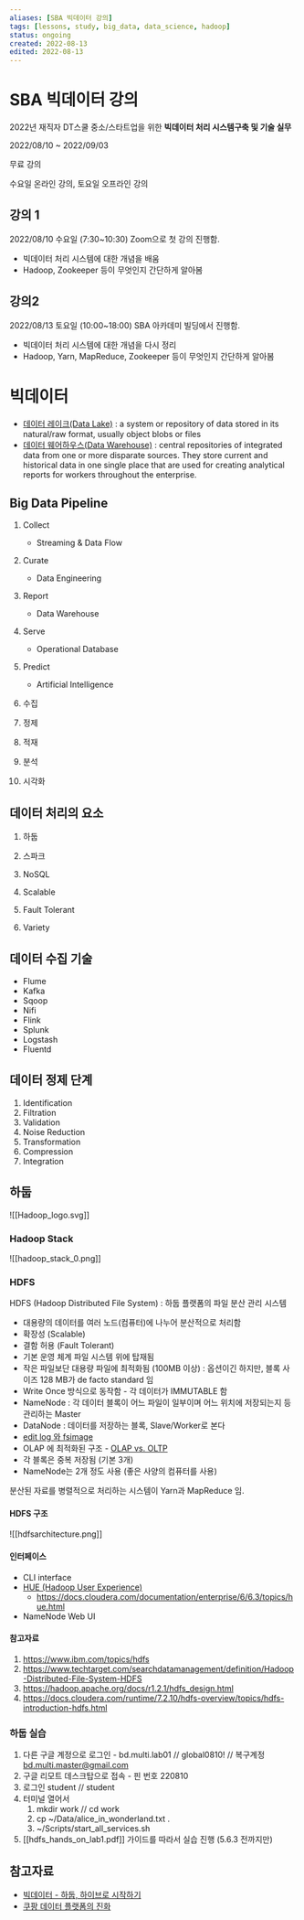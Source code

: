 ```yaml
---
aliases: [SBA 빅데이터 강의]
tags: [lessons, study, big_data, data_science, hadoop]
status: ongoing
created: 2022-08-13
edited: 2022-08-13
---
```


# SBA 빅데이터 강의
2022년 재직자 DT스쿨
중소/스타트업을 위한 **빅데이터 처리 시스템구축 및 기술 실무**

2022/08/10 ~ 2022/09/03

무료 강의

수요일 온라인 강의, 토요일 오프라인 강의

## 강의 1
2022/08/10 수요일 (7:30~10:30) Zoom으로 첫 강의 진행함.
- 빅데이터 처리 시스템에 대한 개념을 배움
- Hadoop, Zookeeper 등이 무엇인지 간단하게 알아봄

## 강의2
2022/08/13 토요일 (10:00~18:00) SBA 아카데미 빌딩에서 진행함.
- 빅데이터 처리 시스템에 대한 개념을 다시 정리
- Hadoop, Yarn, MapReduce, Zookeeper 등이 무엇인지 간단하게 알아봄

# 빅데이터

- [데이터 레이크(Data Lake)](https://en.wikipedia.org/wiki/Data_lake) : a system or repository of data stored in its natural/raw format, usually object blobs or files
- [데이터 웨어하우스(Data Warehouse)](https://en.wikipedia.org/wiki/Data_warehouse) : central repositories of integrated data from one or more disparate sources. They store current and historical data in one single place that are used for creating analytical reports for workers throughout the enterprise.

## Big Data Pipeline
1. Collect
    - Streaming & Data Flow
2. Curate
    - Data Engineering
3. Report
    - Data Warehouse
4. Serve
    - Operational Database
5. Predict
    - Artificial Intelligence


1. 수집
2. 정제
3. 적재
4. 분석
5. 시각화

## 데이터 처리의 요소
1. 하둡
2. 스파크
3. NoSQL

1. Scalable
2. Fault Tolerant
3. Variety


## 데이터 수집 기술
- Flume
- Kafka
- Sqoop
- Nifi
- Flink
- Splunk
- Logstash
- Fluentd

## 데이터 정제 단계
1. Identification
2. Filtration
3. Validation
4. Noise Reduction
5. Transformation
6. Compression
7. Integration

## 하둡
![[Hadoop_logo.svg]]

### Hadoop Stack
![[hadoop_stack_0.png]]

### HDFS
HDFS (Hadoop Distributed File System) : 하둡 플랫폼의 파일 분산 관리 시스템
- 대용량의 데이터를 여러 노드(컴퓨터)에 나누어 분산적으로 처리함
- 확장성 (Scalable)
- 결함 허용 (Fault Tolerant)
- 기본 운영 체계 파일 시스템 위에 탑재됨
- 작은 파일보단 대용량 파일에 최적화됨 (100MB 이상) : 옵션이긴 하지만, 블록 사이즈 128 MB가 de facto standard 임
- Write Once 방식으로 동작함 - 각 데이터가 IMMUTABLE 함
- NameNode : 각 데이터 블록이 어느 파일이 일부이며 어느 위치에 저장되는지 등 관리하는 Master
- DataNode : 데이터를 저장하는 블록, Slave/Worker로 본다
- [edit log 와 fsimage](https://eyeballs.tistory.com/255)
- OLAP 에 최적화된 구조 - [OLAP vs. OLTP](https://jins-dev.tistory.com/entry/%EA%B0%84%EB%9E%B5%ED%95%98%EA%B2%8C-%EC%A0%95%EB%A6%AC%ED%95%B4%EB%B3%B4%EB%8A%94-OLTP-OLAP-%EC%9D%98-%EA%B0%9C%EB%85%90)
- 각 블록은 중복 저장됨 (기본 3개)
- NameNode는 2개 정도 사용 (좋은 사양의 컴퓨터를 사용)

분산된 자료를 병렬적으로 처리하는 시스템이 Yarn과 MapReduce 임.

#### HDFS 구조
![[hdfsarchitecture.png]]

#### 인터페이스

- CLI interface
- [HUE (Hadoop User Experience)](https://gethue.com/)
    - https://docs.cloudera.com/documentation/enterprise/6/6.3/topics/hue.html
- NameNode Web UI

#### 참고자료
1. https://www.ibm.com/topics/hdfs
2. https://www.techtarget.com/searchdatamanagement/definition/Hadoop-Distributed-File-System-HDFS
3. https://hadoop.apache.org/docs/r1.2.1/hdfs_design.html
4. https://docs.cloudera.com/runtime/7.2.10/hdfs-overview/topics/hdfs-introduction-hdfs.html


### 하둡 실습

1. 다른 구글 계정으로 로그인 - bd.multi.lab01 // global0810! // 복구계정 bd.multi.master@gmail.com
2. 구글 리모트 데스크탑으로 접속 - 핀 번호 220810
3. 로그인 student // student
4. 터미널 열어서
    1. mkdir work // cd work
    2. cp ~/Data/alice_in_wonderland.txt .
    3. ~/Scripts/start_all_services.sh
5. [[hdfs_hands_on_lab1.pdf]] 가이드를 따라서 실습 진행 (5.6.3 전까지만)

## 참고자료
- [빅데이터 - 하둡, 하이브로 시작하기](https://wikidocs.net/book/2203)
- [쿠팡 데이터 플랫폼의 진화](https://medium.com/coupang-engineering/%EC%BF%A0%ED%8C%A1-%EB%8D%B0%EC%9D%B4%ED%84%B0-%ED%94%8C%EB%9E%AB%ED%8F%BC%EC%9D%98-%EC%A7%84%ED%99%94-26c827c1ec09)